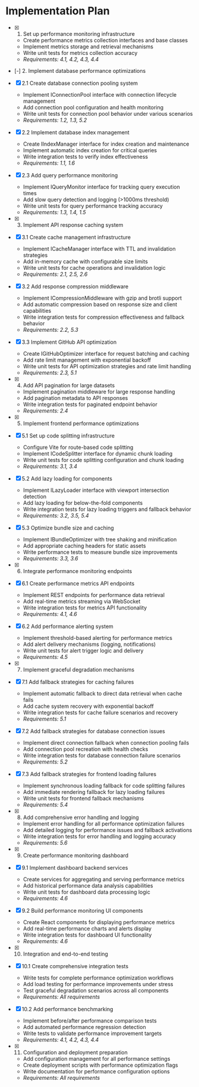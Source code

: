 # Implementation Plan

- [x] 1. Set up performance monitoring infrastructure





  - Create performance metrics collection interfaces and base classes
  - Implement metrics storage and retrieval mechanisms
  - Write unit tests for metrics collection accuracy
  - _Requirements: 4.1, 4.2, 4.3, 4.4_


- [-] 2. Implement database performance optimizations


- [x] 2.1 Create database connection pooling system


  - Implement IConnectionPool interface with connection lifecycle management
  - Add connection pool configuration and health monitoring
  - Write unit tests for connection pool behavior under various scenarios
  - _Requirements: 1.2, 1.3, 5.2_

- [x] 2.2 Implement database index management



  - Create IIndexManager interface for index creation and maintenance
  - Implement automatic index creation for critical queries
  - Write integration tests to verify index effectiveness
  - _Requirements: 1.1, 1.6_

- [x] 2.3 Add query performance monitoring






  - Implement IQueryMonitor interface for tracking query execution times
  - Add slow query detection and logging (>1000ms threshold)
  - Write unit tests for query performance tracking accuracy
  - _Requirements: 1.3, 1.4, 1.5_

- [x] 3. Implement API response caching system





- [x] 3.1 Create cache management infrastructure


  - Implement ICacheManager interface with TTL and invalidation strategies
  - Add in-memory cache with configurable size limits
  - Write unit tests for cache operations and invalidation logic
  - _Requirements: 2.1, 2.5, 2.6_

- [x] 3.2 Add response compression middleware


  - Implement ICompressionMiddleware with gzip and brotli support
  - Add automatic compression based on response size and client capabilities
  - Write integration tests for compression effectiveness and fallback behavior
  - _Requirements: 2.2, 5.3_

- [x] 3.3 Implement GitHub API optimization


  - Create IGitHubOptimizer interface for request batching and caching
  - Add rate limit management with exponential backoff
  - Write unit tests for API optimization strategies and rate limit handling
  - _Requirements: 2.3, 5.1_

- [x] 4. Add API pagination for large datasets





  - Implement pagination middleware for large response handling
  - Add pagination metadata to API responses
  - Write integration tests for paginated endpoint behavior
  - _Requirements: 2.4_

- [x] 5. Implement frontend performance optimizations





- [x] 5.1 Set up code splitting infrastructure


  - Configure Vite for route-based code splitting
  - Implement ICodeSplitter interface for dynamic chunk loading
  - Write unit tests for code splitting configuration and chunk loading
  - _Requirements: 3.1, 3.4_

- [x] 5.2 Add lazy loading for components


  - Implement ILazyLoader interface with viewport intersection detection
  - Add lazy loading for below-the-fold components
  - Write integration tests for lazy loading triggers and fallback behavior
  - _Requirements: 3.2, 3.5, 5.4_

- [x] 5.3 Optimize bundle size and caching


  - Implement IBundleOptimizer with tree shaking and minification
  - Add appropriate caching headers for static assets
  - Write performance tests to measure bundle size improvements
  - _Requirements: 3.3, 3.6_

- [x] 6. Integrate performance monitoring endpoints





- [x] 6.1 Create performance metrics API endpoints


  - Implement REST endpoints for performance data retrieval
  - Add real-time metrics streaming via WebSocket
  - Write integration tests for metrics API functionality
  - _Requirements: 4.1, 4.6_

- [x] 6.2 Add performance alerting system


  - Implement threshold-based alerting for performance metrics
  - Add alert delivery mechanisms (logging, notifications)
  - Write unit tests for alert trigger logic and delivery
  - _Requirements: 4.5_

- [x] 7. Implement graceful degradation mechanisms











- [x] 7.1 Add fallback strategies for caching failures


  - Implement automatic fallback to direct data retrieval when cache fails
  - Add cache system recovery with exponential backoff
  - Write integration tests for cache failure scenarios and recovery
  - _Requirements: 5.1_


- [x] 7.2 Add fallback strategies for database connection issues



  - Implement direct connection fallback when connection pooling fails
  - Add connection pool recreation with health checks
  - Write integration tests for database connection failure scenarios
  - _Requirements: 5.2_

- [x] 7.3 Add fallback strategies for frontend loading failures





  - Implement synchronous loading fallback for code splitting failures
  - Add immediate rendering fallback for lazy loading failures
  - Write unit tests for frontend fallback mechanisms
  - _Requirements: 5.4_

- [x] 8. Add comprehensive error handling and logging




  - Implement error handling for all performance optimization failures
  - Add detailed logging for performance issues and fallback activations
  - Write integration tests for error handling and logging accuracy
  - _Requirements: 5.6_

- [x] 9. Create performance monitoring dashboard






- [x] 9.1 Implement dashboard backend services


  - Create services for aggregating and serving performance metrics
  - Add historical performance data analysis capabilities
  - Write unit tests for dashboard data processing logic
  - _Requirements: 4.6_


- [x] 9.2 Build performance monitoring UI components


  - Create React components for displaying performance metrics
  - Add real-time performance charts and alerts display
  - Write integration tests for dashboard UI functionality
  - _Requirements: 4.6_

- [x] 10. Integration and end-to-end testing





- [x] 10.1 Create comprehensive integration tests



  - Write tests for complete performance optimization workflows
  - Add load testing for performance improvements under stress
  - Test graceful degradation scenarios across all components
  - _Requirements: All requirements_

- [x] 10.2 Add performance benchmarking



  - Implement before/after performance comparison tests
  - Add automated performance regression detection
  - Write tests to validate performance improvement targets
  - _Requirements: 4.1, 4.2, 4.3, 4.4_

- [x] 11. Configuration and deployment preparation





  - Add configuration management for all performance settings
  - Create deployment scripts with performance optimization flags
  - Write documentation for performance configuration options
  - _Requirements: All requirements_